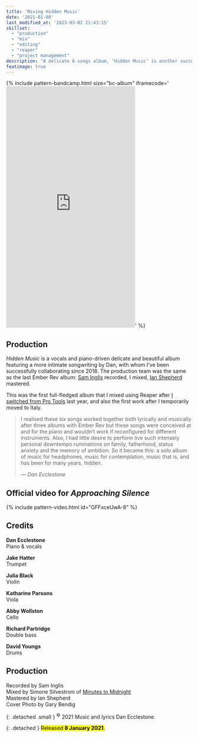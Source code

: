 ```yaml
---
title: 'Mixing Hidden Music'
date: '2021-01-08'
last_modified_at: '2023-03-02 21:43:15'
skillset: 
  - "production"
  - "mix"
  - "editing"
  - "reaper"
  - "project management"
description: "A delicate 6-songs album, ‘Hidden Music’ is another successful collaboration with Cambridge-based multi-instrumentalist Dan Ecclestone."
featimage: true
---
```

{% include pattern-bandcamp.html size="bc-album" iframecode='<iframe style="border: 0; width: 350px; height: 654px;" src="https://bandcamp.com/EmbeddedPlayer/album=3656047790/size=large/bgcol=ffffff/linkcol=333333/transparent=true/" seamless><a href="https://danecclestone.bandcamp.com/album/hidden-music">Hidden Music by Dan Ecclestone</a></iframe>' %}

## Production

_Hidden Music_ is a vocals and piano-driven delicate and beautiful album featuring a more intimate songwriting by Dan, with whom I've been successfully collaborating since 2018. The production team was the same as the last Ember Rev album: [Sam Inglis](https://www.soundonsound.com/author/sam-inglis) recorded, I mixed, [Ian Shepherd](https://productionadvice.co.uk/) mastered.

This was the first full-fledged album that I mixed using Reaper after [I switched from Pro Tools](/blog/tag/reaper/) last year, and also the first work after I temporarily moved to Italy.

> I realised these six songs worked together both lyrically and musically after three albums with Ember Rev but these songs were conceived at and for the piano and wouldn’t work if reconfigured for different instruments. Also, I had little desire to perform live such intensely personal downtempo ruminations on family, fatherhood, status anxiety and the memory of ambition. So it became this: a solo album of music for headphones, music for contemplation, music that is, and has been for many years, hidden.
> 
> <cite>— Dan Ecclestone</cite>

## Official video for _Approaching Silence_

{% include pattern-video.html id="GFFxceUwA-8" %}

## Credits

**Dan Ecclestone**<br>
Piano & vocals

**Jake Hatter**<br>
Trumpet

**Julia Black**<br>
Violin

**Katharine Parsons**<br>
Viola

**Abby Wollston**<br>
Cello

**Richard Partridge**<br>
Double bass

**David Youngs**<br>
Drums

## Production

Recorded by Sam Inglis<br>
Mixed by Simone Silvestroni of [Minutes to Midnight](https://minutestomidnight.co.uk)<br>
Mastered by Ian Shepherd<br>
Cover Photo by Gary Bendig

{: .detached .small }
<sup>&copy;</sup> 2021 Music and lyrics Dan Ecclestone.

{: .detached }
<mark class="m2m-highlight small">Released <strong>8 January 2021</strong>.</mark>